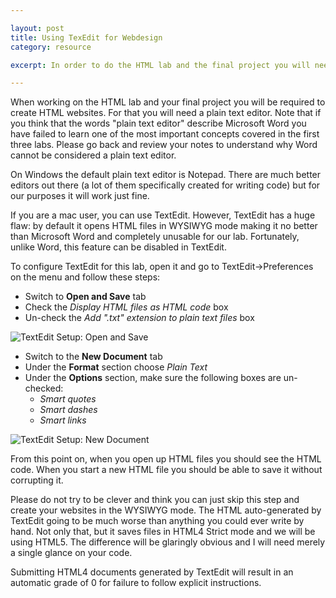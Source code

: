 ```yaml
---

layout: post
title: Using TexEdit for Webdesign
category: resource

excerpt: In order to do the HTML lab and the final project you will need to use a plain text editor. This post describes how to configure TextEdit on a Mac to open HTML documents in plain text mode rather than in the default WYSIWYG mode.

---
```


When working on the HTML lab and your final project you will be required to create HTML websites. For that you will need a plain text editor. Note that if you think that the words "plain text editor" describe Microsoft Word you have failed to learn one of the most important concepts covered in the first three labs. Please go back and review your notes to understand why Word cannot be considered a plain text editor.

On Windows the default plain text editor is Notepad. There are much better editors out there (a lot of them specifically created for writing code) but for our purposes it will work just fine.

If you are a mac user, you can use TextEdit. However, TextEdit has a huge flaw: by default it opens HTML files in WYSIWYG mode making it no better than Microsoft Word and completely unusable for our lab. Fortunately, unlike Word, this feature can be disabled in TextEdit.

To configure TextEdit for this lab, open it and go to TextEdit->Preferences on the menu and follow these steps: 

- Switch to **Open and Save** tab 
- Check the *Display HTML files as HTML code* box
- Un-check the *Add ".txt" extension to plain text files* box

![TextEdit Setup: Open and Save]({{site.baseurl}}/img/html/textedit.png)

- Switch to the **New Document** tab
- Under the **Format** section choose *Plain Text*
- Under the **Options** section, make sure the following boxes are un-checked:
    - *Smart quotes*
    - *Smart dashes*
    - *Smart links*

![TextEdit Setup: New Document]({{site.baseurl}}/img/html/textedit2.png)

From this point on, when you open up HTML files you should see the HTML code. When you start a new HTML file you should be able to save it without corrupting it.

Please do not try to be clever and think you can just skip this step and create your websites in the WYSIWYG mode. The HTML auto-generated by TextEdit going to be much worse than anything you could ever write by hand. Not only that, but it saves files in HTML4 Strict mode and we will be using HTML5. The difference will be glaringly obvious and I will need merely a single glance on your code.

Submitting HTML4 documents generated by TextEdit will result in an automatic grade of 0 for failure to follow explicit instructions.



